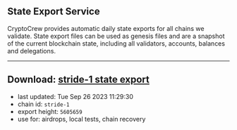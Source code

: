 ## State Export Service
CryptoCrew provides automatic daily state exports for all chains we validate. State export files can be used as genesis files and are a snapshot of the current blockchain state, including all validators, accounts, balances and delegations.

---
**Download: [stride-1 state export](https://dl.ccvalidators.com/SERVICE/stride/stride-1_export_5605659.json)**
---

- last updated: Tue Sep 26 2023 11:29:30
- chain id: `stride-1`
- export height: `5605659`
- use for: airdrops, local tests, chain recovery
